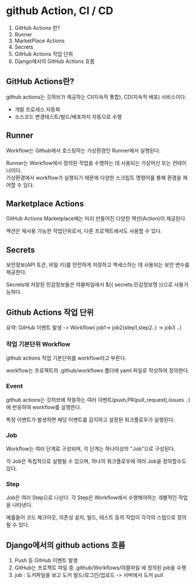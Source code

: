 # github Action, CI / CD

1. GitHub Actions 란?
2. Runner
3. MarketPlace Actions
4. Secrets
5. GitHub Actions 작업 단위
6. Django에서의 GitHub Actions 흐름
## GitHub Actions란?

github actions는 깃허브가 제공하는 CI(지속적 통합), CD(지속적 배포) 서비스이다.

* 개발 프로세스 자동화
* 소스코드 변경테스트/빌드/배포까지 자동으로 수행

## Runner
Workflow는 Github에서 호스팅하는 가상환경인 Runner에서 실행된다. 

Runner는 Workflow에서 정의된 작업을 수행하는 데 사용되는 가상머신 또는 컨테이너이다.<br>
가상환경에서 workflow가 실행되기 때문에 다양한 스크립트 명령어를 통해 환경을 제어할 수 있다.

## Marketplace Actions
GitHub Actions Marketplace에는 미리 만들어진 다양한 액션(Action)이 제공된다.

액션은 재사용 가능한 작업단위로서, 다른 프로젝트에서도 사용할 수 있다.

## Secrets
보안정보(API 토큰, 비밀 키)를 안전하게 저장하고 액세스하는 데 사용되는 보안 변수를 제공한다.

Secrets에 저장된 민감정보들은 야믈파일에서 ${{ secrets.민감정보명 }}으로 사용가능하다. 




## Github Actions 작업 단위

요약: GitHub 이벤트 발생 -> Workflow( job1-> job2(step1,step2..) -> job3 ..)
### 작업 기본단위 Workflow
github actions 작업 기본단위를 workflow라고 부른다.

workflow는 프로젝트의 .github/workflows 폴더에 yaml 파일로 작성하여 정의한다.

### Event
github actions는 깃허브에 작동하는 여러 이벤트(push,PR(pull_request),issues ..)에 반응하여 workflow를 실행한다.

특정 이벤트가 발생하면 해당 이벤트를 감지하고 설정된 워크플로우가 실행된다.

### Job
Workflow는 여러 단계로 구성되며, 각 단계는 하나이상의 "Job"으로 구성된다.

각 Job은 독립적으로 실행될 수 있으며, 하나의 워크플로우에 여러 Job을 정의할수도 있다.

### Step
Job은 여러 Step으로 나뉜다. 각 Step은 Workflow에서 수행해야하는 개별적인 작업을 나타낸다.

예를들어 코드 체크아웃, 의존성 설치, 빌드, 테스트 등의 작업이 각각의 스텝으로 정의될 수 있다.


## Django에서의 github actions 흐름

1. Push 등 GitHub 이벤트 발생
2. GitHub는 프로젝트 파일 중 .github/Workflows/야믈파일 에 정의된 job을 수행
3. job : 도커파일을 보고 도커 빌드/로그인/업로드 -> 서버에서 도커 pull




